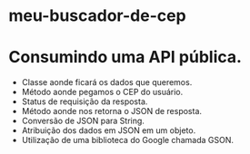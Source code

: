 # meu-buscador-de-cep

 # Consumindo uma API pública.

- Classe aonde ficará os dados que queremos.
- Método aonde pegamos o CEP do usuário.
- Status de requisição da resposta.
- Método aonde nos retorna o JSON de resposta.
- Conversão de JSON para String.
- Atribuição dos dados em JSON em um objeto.
- Utilização de uma biblioteca do Google chamada GSON.
